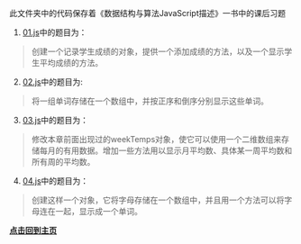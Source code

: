 此文件夹中的代码保存着《数据结构与算法JavaScript描述》一书中的课后习题

1. [01.js](./01.js "点击查看代码")中的题目为：
>创建一个记录学生成绩的对象，提供一个添加成绩的方法，以及一个显示学生平均成绩的方法。

2. [02.js](./02.js "点击查看代码")中的题目为:
>将一组单词存储在一个数组中，并按正序和倒序分别显示这些单词。

3. [03.js](./03.js "点击查看代码")中的题目为：
>修改本章前面出现过的weekTemps对象，使它可以使用一个二维数组来存储每月的有用数据。增加一些方法用以显示月平均数、具体某一周平均数和所有周的平均数。

4. [04.js](./04.js "点击查看代码")中的题目为：
>创建这样一个对象，它将字母存储在一个数组中，并且用一个方法可以将字母连在一起，显示成一个单词。


**[点击回到主页](../ "点击前往")**